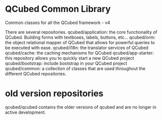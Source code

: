 # QCubed Common Library
Common classes for all the QCubed framework - v4

There are several repositories. 
qcubed/application: the core functionality of QCubed. Building forms with textboxes, labels, buttons, etc...
qcubed/orm: the object relational mapper of QCubed that allows for powerful queries to be executed with ease.
qcubed/i18n: the translator services of QCubed
qcubed/cache: the caching mechanisms for QCubed
qcubed/app-starter: this repository allows you to quickly start a new QCubed project
qcubed/bootstrap: include bootstrap in your QCubed project
qcubed/common: a collection of classes that are used throughout the different QCubed repositories.

# old version repositories
qcubed/qcubed contains the older versions of qcubed and are no longer in active development.
